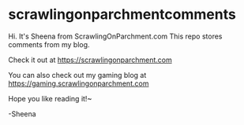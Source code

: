 # scrawlingonparchmentcomments

Hi. It's Sheena from ScrawlingOnParchment.com This repo stores comments from my blog.

Check it out at https://scrawlingonparchment.com

You can also check out my gaming blog at https://gaming.scrawlingonparchment.com

Hope you like reading it!~

-Sheena
